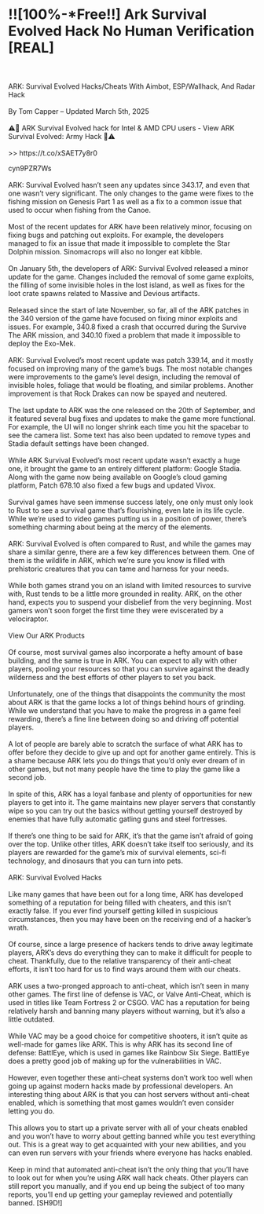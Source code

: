 # !![100%-*Free!!] Ark Survival Evolved Hack No Human Verification [REAL]
<br>
<br>ARK: Survival Evolved Hacks/Cheats With Aimbot, ESP/Wallhack, And Radar Hack
<br>
<br>By Tom Capper – Updated March 5th, 2025
<br>
<br>⚠️🚨 ARK Survival Evolved hack for Intel & AMD CPU users - View ARK Survival Evolved: Army Hack 🚨⚠️
<br>
<br> >>  https://t.co/xSAET7y8r0

cyn9PZR7Ws
<br>
<br>ARK: Survival Evolved hasn’t seen any updates since 343.17, and even that one wasn’t very significant. The only changes to the game were fixes to the fishing mission on Genesis Part 1 as well as a fix to a common issue that used to occur when fishing from the Canoe.
<br>
<br>Most of the recent updates for ARK have been relatively minor, focusing on fixing bugs and patching out exploits. For example, the developers managed to fix an issue that made it impossible to complete the Star Dolphin mission. Sinomacrops will also no longer eat kibble.
<br>
<br>On January 5th, the developers of ARK: Survival Evolved released a minor update for the game. Changes included the removal of some game exploits, the filling of some invisible holes in the lost island, as well as fixes for the loot crate spawns related to Massive and Devious artifacts.
<br>
<br>Released since the start of late November, so far, all of the ARK patches in the 340 version of the game have focused on fixing minor exploits and issues. For example, 340.8 fixed a crash that occurred during the Survive The ARK mission, and 340.10 fixed a problem that made it impossible to deploy the Exo-Mek.
<br>
<br>ARK: Survival Evolved’s most recent update was patch 339.14, and it mostly focused on improving many of the game’s bugs. The most notable changes were improvements to the game’s level design, including the removal of invisible holes, foliage that would be floating, and similar problems. Another improvement is that Rock Drakes can now be spayed and neutered.
<br>
<br>The last update to ARK was the one released on the 20th of September, and it featured several bug fixes and updates to make the game more functional. For example, the UI will no longer shrink each time you hit the spacebar to see the camera list. Some text has also been updated to remove types and Stadia default settings have been changed.
<br>
<br>While ARK Survival Evolved’s most recent update wasn’t exactly a huge one, it brought the game to an entirely different platform: Google Stadia. Along with the game now being available on Google’s cloud gaming platform, Patch 678.10 also fixed a few bugs and updated Vivox.
<br>
<br>Survival games have seen immense success lately, one only must only look to Rust to see a survival game that’s flourishing, even late in its life cycle. While we’re used to video games putting us in a position of power, there’s something charming about being at the mercy of the elements.
<br>
<br>ARK: Survival Evolved is often compared to Rust, and while the games may share a similar genre, there are a few key differences between them. One of them is the wildlife in ARK, which we’re sure you know is filled with prehistoric creatures that you can tame and harness for your needs.
<br>
<br>While both games strand you on an island with limited resources to survive with, Rust tends to be a little more grounded in reality. ARK, on the other hand, expects you to suspend your disbelief from the very beginning. Most gamers won’t soon forget the first time they were eviscerated by a velociraptor.
<br>
<br>View Our ARK Products
<br>
<br>Of course, most survival games also incorporate a hefty amount of base building, and the same is true in ARK. You can expect to ally with other players, pooling your resources so that you can survive against the deadly wilderness and the best efforts of other players to set you back.
<br>
<br>Unfortunately, one of the things that disappoints the community the most about ARK is that the game locks a lot of things behind hours of grinding. While we understand that you have to make the progress in a game feel rewarding, there’s a fine line between doing so and driving off potential players.
<br>
<br>A lot of people are barely able to scratch the surface of what ARK has to offer before they decide to give up and opt for another game entirely. This is a shame because ARK lets you do things that you’d only ever dream of in other games, but not many people have the time to play the game like a second job.
<br>
<br>In spite of this, ARK has a loyal fanbase and plenty of opportunities for new players to get into it. The game maintains new player servers that constantly wipe so you can try out the basics without getting yourself destroyed by enemies that have fully automatic gatling guns and steel fortresses.
<br>
<br>If there’s one thing to be said for ARK, it’s that the game isn’t afraid of going over the top. Unlike other titles, ARK doesn’t take itself too seriously, and its players are rewarded for the game’s mix of survival elements, sci-fi technology, and dinosaurs that you can turn into pets.
<br>
<br>ARK: Survival Evolved Hacks
<br>
<br>Like many games that have been out for a long time, ARK has developed something of a reputation for being filled with cheaters, and this isn’t exactly false. If you ever find yourself getting killed in suspicious circumstances, then you may have been on the receiving end of a hacker’s wrath.
<br>
<br>Of course, since a large presence of hackers tends to drive away legitimate players, ARK’s devs do everything they can to make it difficult for people to cheat. Thankfully, due to the relative transparency of their anti-cheat efforts, it isn’t too hard for us to find ways around them with our cheats.
<br>
<br>ARK uses a two-pronged approach to anti-cheat, which isn’t seen in many other games. The first line of defense is VAC, or Valve Anti-Cheat, which is used in titles like Team Fortress 2 or CSGO. VAC has a reputation for being relatively harsh and banning many players without warning, but it’s also a little outdated.
<br>
<br>While VAC may be a good choice for competitive shooters, it isn’t quite as well-made for games like ARK. This is why ARK has its second line of defense: BattlEye, which is used in games like Rainbow Six Siege. BattlEye does a pretty good job of making up for the vulnerabilities in VAC.
<br>
<br>However, even together these anti-cheat systems don’t work too well when going up against modern hacks made by professional developers. An interesting thing about ARK is that you can host servers without anti-cheat enabled, which is something that most games wouldn’t even consider letting you do.
<br>
<br>This allows you to start up a private server with all of your cheats enabled and you won’t have to worry about getting banned while you test everything out. This is a great way to get acquainted with your new abilities, and you can even run servers with your friends where everyone has hacks enabled.
<br>
<br>Keep in mind that automated anti-cheat isn’t the only thing that you’ll have to look out for when you’re using ARK wall hack cheats. Other players can still report you manually, and if you end up being the subject of too many reports, you’ll end up getting your gameplay reviewed and potentially banned. [SH9D!]
<br>
<br>

